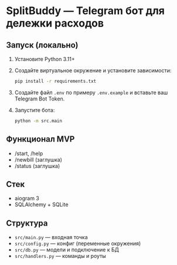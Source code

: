 # SplitBuddy — Telegram бот для дележки расходов

## Запуск (локально)
1. Установите Python 3.11+
2. Создайте виртуальное окружение и установите зависимости:
   
   ```bash
   pip install -r requirements.txt
   ```
3. Создайте файл `.env` по примеру `.env.example` и вставьте ваш Telegram Bot Token.
4. Запустите бота:
   
   ```bash
   python -m src.main
   ```

## Функционал MVP
- /start, /help
- /newbill (заглушка)
- /status (заглушка)

## Стек
- aiogram 3
- SQLAlchemy + SQLite

## Структура
- `src/main.py` — входная точка
- `src/config.py` — конфиг (переменные окружения)
- `src/db.py` — модели и подключение к БД
- `src/handlers.py` — команды и роуты
